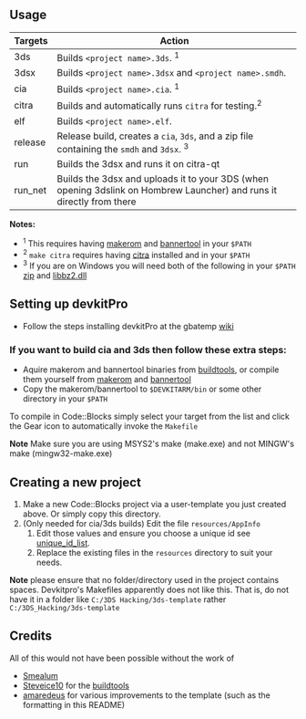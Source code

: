 ## Usage

| Targets     | Action                                                                                    |
| ------------| ----------------------------------------------------------------------------------------- |
| 3ds         | Builds `<project name>.3ds`. <sup>1</sup>
| 3dsx        | Builds `<project name>.3dsx` and `<project name>.smdh`.
| cia         | Builds `<project name>.cia`. <sup>1</sup>
| citra       | Builds and automatically runs `citra` for testing.<sup>2</sup>
| elf         | Builds `<project name>.elf`.
| release     | Release build, creates a `cia`, `3ds`, and a zip file containing the `smdh` and `3dsx`. <sup>3</sup>
| run         | Builds the 3dsx and runs it on citra-qt
| run_net     | Builds the 3dsx and uploads it to your 3DS (when opening 3dslink on Hombrew Launcher) and runs it directly from there

**Notes:** 
* <sup>1</sup> This requires having [makerom] and [bannertool] in your `$PATH`
* <sup>2</sup> `make citra` requires having [citra] installed and in your `$PATH`
* <sup>3</sup> If you are on Windows you will need both of the following in your `$PATH` [zip] and [libbz2.dll]

## Setting up devkitPro
* Follow the steps installing devkitPro at the gbatemp [wiki]

### If you want to build cia and 3ds then follow these extra steps:
* Aquire makerom and bannertool binaries from [buildtools], or compile them yourself from [makerom] and [bannertool]
* Copy the makerom/bannertool to `$DEVKITARM/bin` or some other directory in your `$PATH`

To compile in Code::Blocks simply select your target from the list and click the Gear icon to automatically invoke the `Makefile`

**Note** Make sure you are using MSYS2's make (make.exe) and not MINGW's make (mingw32-make.exe)

## Creating a new project
1. Make a new Code::Blocks project via a user-template you just created above.  Or simply copy this directory.
2. (Only needed for cia/3ds builds) Edit the file `resources/AppInfo`
    1. Edit those values and ensure you choose a unique id see [unique_id_list].
    2. Replace the existing files in the `resources` directory to suit your needs.
    
**Note** please ensure that no folder/directory used in the project contains spaces. Devkitpro's Makefiles apparently does not like this.
That is, do not have it in a folder like `C:/3DS Hacking/3ds-template` rather `C:/3DS_Hacking/3ds-template`
  
## Credits
All of this would not have been possible without the work of
* [Smealum](https://github.com/smealum)
* [Steveice10](https://github.com/Steveice10) for the [buildtools]
* [amaredeus](https://github.com/amaredeus) for various improvements to the template (such as the formatting in this README)


[//]: # (These are reference links used in the body of this note and get stripped out when the markdown processor does its job. There is no need to format nicely because it shouldn't be seen. Thanks SO - http://stackoverflow.com/questions/4823468/store-comments-in-markdown-syntax)


[buildtools]: <https://github.com/Steveice10/buildtools>
[bannertool]: <https://github.com/Steveice10/buildtools>
[citra]: <https://github.com/citra-emu/citra>
[libbz2.dll]: <http://downloads.sourceforge.net/gnuwin32/zip-3.0-dep.zip>
[makerom]: <https://github.com/profi200/Project_CTR>
[unique_id_list]: <https://gbatemp.net/threads/homebrew-cias-uniqueid-collection.379362>
[wiki]: <https://wiki.gbatemp.net/wiki/3DS_Homebrew_Development#Install_devkitARM>
[zip]: <http://downloads.sourceforge.net/gnuwin32/zip-3.0-bin.zip>
